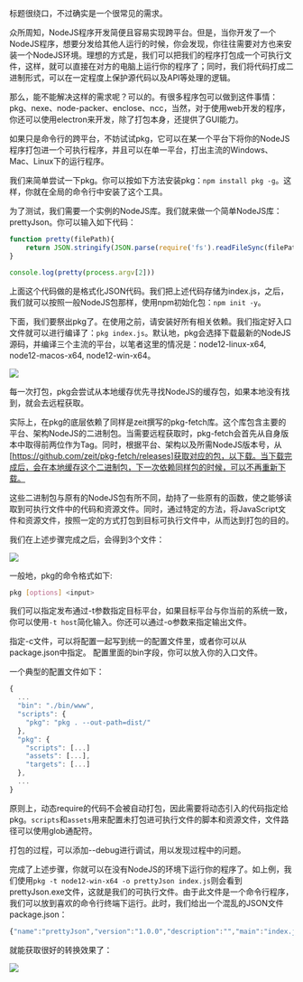 标题很绕口，不过确实是一个很常见的需求。

众所周知，NodeJS程序开发简便且容易实现跨平台。但是，当你开发了一个NodeJS程序，想要分发给其他人运行的时候，你会发现，你往往需要对方也来安装一个NodeJS环境。理想的方式是，我们可以把我们的程序打包成一个可执行文件，这样，就可以直接在对方的电脑上运行你的程序了；同时，我们将代码打成二进制形式，可以在一定程度上保护源代码以及API等处理的逻辑。

那么，能不能解决这样的需求呢？可以的。有很多程序包可以做到这件事情：pkg、nexe、node-packer、enclose、ncc，当然，对于使用web开发的程序，你还可以使用electron来开发，除了打包本身，还提供了GUI能力。

如果只是命令行的跨平台，不妨试试pkg，它可以在某一个平台下将你的NodeJS程序打包进一个可执行程序，并且可以在单一平台，打出主流的Windows、Mac、Linux下的运行程序。

我们来简单尝试一下pkg。你可以按如下方法安装pkg：`npm install pkg -g`。这样，你就在全局的命令行中安装了这个工具。

为了测试，我们需要一个实例的NodeJS库。我们就来做一个简单NodeJS库：prettyJson。你可以输入如下代码：

```JavaScript
function pretty(filePath){
    return JSON.stringify(JSON.parse(require('fs').readFileSync(filePath).toString()), false, 3)
} 

console.log(pretty(process.argv[2]))
```

上面这个代码做的是格式化JSON代码。我们把上述代码存储为index.js，之后，我们就可以按照一般NodeJS包那样，使用npm初始化包：`npm init -y`。

下面，我们要祭出pkg了。在使用之前，请安装好所有相关依赖。我们指定好入口文件就可以进行编译了：`pkg index.js`。默认地，pkg会选择下载最新的NodeJS源码，并编译三个主流的平台，以笔者这里的情况是：node12-linux-x64, node12-macos-x64, node12-win-x64。

![](https://p3.ssl.qhimg.com/t0165d32c4ab4840ba3.png)

每一次打包，pkg会尝试从本地缓存优先寻找NodeJS的缓存包，如果本地没有找到，就会去远程获取。

实际上，在pkg的底层依赖了同样是zeit撰写的pkg-fetch库。这个库包含主要的平台、架构NodeJS的二进制包。当需要远程获取时，pkg-fetch会首先从自身版本中取得前两位作为Tag。同时，根据平台、架构以及所需NodeJS版本号，从[https://github.com/zeit/pkg-fetch/releases]获取对应的包，以下载。当下载完成后，会在本地缓存这个二进制包，下一次依赖同样包的时候，可以不再重新下载。

这些二进制包与原有的NodeJS包有所不同，劫持了一些原有的函数，使之能够读取到可执行文件中的代码和资源文件。同时，通过特定的方法，将JavaScript文件和资源文件，按照一定的方式打包到目标可执行文件中，从而达到打包的目的。

我们在上述步骤完成之后，会得到3个文件：

![](https://p0.ssl.qhimg.com/t012bf0447a31c985bd.png)

一般地，pkg的命令格式如下:

```bash
pkg [options] <input>
```

我们可以指定发布通过-t参数指定目标平台，如果目标平台与你当前的系统一致，你可以使用`-t host`简化输入。你还可以通过-o参数来指定输出文件。

指定-c文件，可以将配置一起写到统一的配置文件里，或者你可以从package.json中指定。
配置里面的bin字段，你可以放入你的入口文件。

一个典型的配置文件如下：

```JavaScript
{
  ...
  "bin": "./bin/www",
  "scripts": {
    "pkg": "pkg . --out-path=dist/"
  },
  "pkg": {
    "scripts": [...]
    "assets": [...],
    "targets": [...]
  },
  ...
}
```

原则上，动态require的代码不会被自动打包，因此需要将动态引入的代码指定给pkg。`scripts`和`assets`用来配置未打包进可执行文件的脚本和资源文件，文件路径可以使用glob通配符。

打包的过程，可以添加--debug进行调试，用以发现过程中的问题。

完成了上述步骤，你就可以在没有NodeJS的环境下运行你的程序了。如上例，我们使用`pkg -t node12-win-x64 -o prettyJson index.js`则会看到prettyJson.exe文件，这就是我们的可执行文件。由于此文件是一个命令行程序，我们可以放到喜欢的命令行终端下运行。此时，我们给出一个混乱的JSON文件package.json：

```JavaScript
{"name":"prettyJson","version":"1.0.0","description":"","main":"index.js","scripts":{"test":"echo \"Error: no test specified\" && exit 1"},"keywords":[],"author":"","license":"ISC"}
``` 

就能获取很好的转换效果了：

![](https://p1.ssl.qhimg.com/t010b42e9abc17868cf.png)